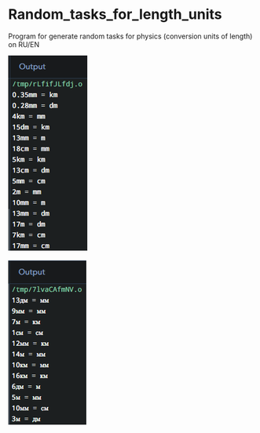 # Random_tasks_for_length_units        
Program for generate random tasks for physics (conversion units of length) on RU/EN

![](https://github.com/ManiFast/Random_tasks_for_length_units/blob/main/ScreenshotE.png)
</br></br>
![](https://github.com/ManiFast/Random_tasks_for_length_units/blob/main/ScreenshotR.png)
